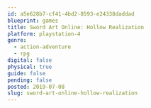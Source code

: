 ```yaml
---
id: a5e628b7-cf41-4bd2-8593-e24338daddad
blueprint: games
title: Sword Art Online: Hollow Realization
platform: playstation-4
genre:
  - action-adventure
  - rpg
digital: false
physical: true
guide: false
pending: false
posted: 2019-07-08
slug: sword-art-online-hollow-realization
---
```

